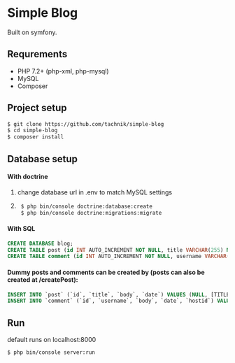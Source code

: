 # Simple Blog

Built on symfony.

## Requrements

  * PHP 7.2+ (php-xml, php-mysql)
  * MySQL
  * Composer

## Project setup

```sh
$ git clone https://github.com/tachnik/simple-blog
$ cd simple-blog
$ composer install
```

## Database setup

#### With doctrine
1. change database url in .env to match MySQL settings
2. ```sh
    $ php bin/console doctrine:database:create
    $ php bin/console doctrine:migrations:migrate
    ```

#### With SQL

```sql
CREATE DATABASE blog;
CREATE TABLE post (id INT AUTO_INCREMENT NOT NULL, title VARCHAR(255) NOT NULL, body VARCHAR(2048) NOT NULL, date DATETIME NOT NULL, PRIMARY KEY(id)) DEFAULT CHARACTER SET utf8mb4 COLLATE utf8mb4_unicode_ci ENGINE = InnoDB;
CREATE TABLE comment (id INT AUTO_INCREMENT NOT NULL, username VARCHAR(255) NOT NULL, body VARCHAR(1024) NOT NULL, date DATETIME NOT NULL, hostid INT NOT NULL, PRIMARY KEY(id)) DEFAULT CHARACTER SET utf8mb4 COLLATE utf8mb4_unicode_ci ENGINE = InnoDB;
```

#### Dummy posts and comments can be created by (posts can also be created at /createPost):
```sql
INSERT INTO `post` (`id`, `title`, `body`, `date`) VALUES (NULL, [TITLE], [BODY], [DATE ex('2018-06-08 00:00:00'));
INSERT INTO `comment` (`id`, `username`, `body`, `date`, `hostid`) VALUES (NULL, [USERNAME], [BODY], [DATE ex('2018-06-08 00:00:00'), [ID_OF_PARENT_POST]);
```

## Run
default runs on localhost:8000

```sh
$ php bin/console server:run
```
